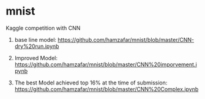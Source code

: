 # mnist
Kaggle competition with CNN
  1. base line model:
     https://github.com/hamzafar/mnist/blob/master/CNN-dry%20run.ipynb
     
  2. Improved Model:
  https://github.com/hamzafar/mnist/blob/master/CNN%20imporvement.ipynb
  
  
  3. The best Model achieved top 16% at the time of submission:
  https://github.com/hamzafar/mnist/blob/master/CNN%20Complex.ipynb


